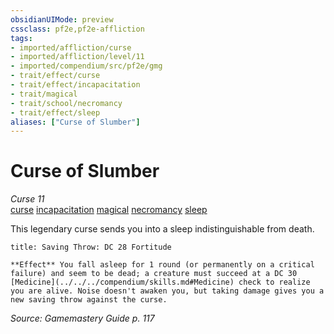 ```yaml
---
obsidianUIMode: preview
cssclass: pf2e,pf2e-affliction
tags:
- imported/affliction/curse
- imported/affliction/level/11
- imported/compendium/src/pf2e/gmg
- trait/effect/curse
- trait/effect/incapacitation
- trait/magical
- trait/school/necromancy
- trait/effect/sleep
aliases: ["Curse of Slumber"]
---
```

# Curse of Slumber
*Curse 11*  
[curse](curse.md)  [incapacitation](incapacitation.md)  [magical](magical.md)  [necromancy](necromancy.md)  [sleep](rules/traits/sleep.md)  

This legendary curse sends you into a sleep indistinguishable from death.

```ad-inline-affliction
title: Saving Throw: DC 28 Fortitude

**Effect** You fall asleep for 1 round (or permanently on a critical failure) and seem to be dead; a creature must succeed at a DC 30 [Medicine](../../../compendium/skills.md#Medicine) check to realize you are alive. Noise doesn't awaken you, but taking damage gives you a new saving throw against the curse.
```

*Source: Gamemastery Guide p. 117*
